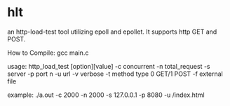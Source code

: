 # hlt
an http-load-test tool utilizing epoll and epollet.
It supports http GET and POST.

How to Compile:   gcc main.c

usage:
  http_load_test [option][value]
 -c concurrent
 -n total_request
 -s server
 -p port n 
 -u url
 -v verbose 
 -t method type 0 GET/1 POST
 -f external file

example:
  ./a.out -c 2000 -n 2000 -s 127.0.0.1 -p 8080 -u /index.html   
